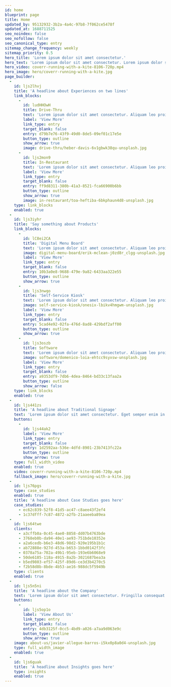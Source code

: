 ```yaml
---
id: home
blueprint: page
title: Home
updated_by: 95132932-3b2a-4a4c-97b8-7f062ce5478f
updated_at: 1688711525
seo_noindex: false
seo_nofollow: false
seo_canonical_type: entry
sitemap_change_frequency: weekly
sitemap_priority: 0.5
hero_title: 'Lorem ipsum dolor sit amet consectetur.'
hero_text: 'Lorem ipsum dolor sit amet consectetur. Lorem ipsum dolor sit amet consectetur.'
hero_video: coverr-running-with-a-kite-8106-720p.mp4
hero_image: hero/coverr-running-with-a-kite.jpg
page_builder:
  -
    id: ljs2lhvj
    title: 'A headline about Experiences on two lines'
    link_blocks:
      -
        id: ludHHOwH
        title: Drive-Thru
        text: 'Lorem ipsum dolor sit amet consectetur. Aliquam leo proin integer vehicula sapien maecenas. Lorem ipsum dolor sit amet consectetur. Aliquam leo'
        label: 'View More'
        link_type: entry
        target_blank: false
        entry: d79b7e76-43f9-49d0-8de5-09ef01c17e5e
        button_type: outline
        show_arrow: true
        image: drive-thru/heber-davis-6v1gbwk38qu-unsplash.jpg
      -
        id: ljs2mon9
        title: In-Restaurant
        text: 'Lorem ipsum dolor sit amet consectetur. Aliquam leo proin integer vehicula sapien maecenas.'
        label: 'View More'
        link_type: entry
        target_blank: false
        entry: ff9d8311-380b-41a3-8521-fca66900b6bb
        button_type: outline
        show_arrow: true
        image: in-restaurant/toa-heftiba-6bkphaun4d8-unsplash.jpg
    type: link_blocks
    enabled: true
  -
    id: ljs3iyhr
    title: 'Say something about Products'
    link_blocks:
      -
        id: lC8ei2CA
        title: 'Digital Menu Board'
        text: 'Lorem ipsum dolor sit amet consectetur. Aliquam leo proin integer vehicula sapien maecenas.vehicula sapien maecenas.vehicula.'
        image: digital-menu-board/erik-mclean-j0zd8r_clgg-unsplash.jpg
        label: 'View More'
        link_type: entry
        target_blank: false
        entry: 10b3a0e8-9688-479e-9a82-6433aa322e55
        button_type: outline
        show_arrow: true
      -
        id: ljs3nwqo
        title: 'Self-Service Kiosk'
        text: 'Lorem ipsum dolor sit amet consectetur. Aliquam leo proin integer vehicula sapien maecenas.'
        image: self-service-kiosk/onesix-lbikv4hmgwm-unsplash.jpg
        label: 'View More'
        link_type: entry
        target_blank: false
        entry: 5cad4e92-02fa-476d-8ad8-429bdf2aff00
        button_type: outline
        show_arrow: true
      -
        id: ljs3oszb
        title: Software
        text: 'Lorem ipsum dolor sit amet consectetur. Aliquam leo proin integer vehicula sapien maecenas.'
        image: software/domenico-loia-ehtcc9syxsw-unsplash.jpg
        label: 'View More'
        link_type: entry
        target_blank: false
        entry: a9353df9-7db6-4dea-8464-bd33c13faa2a
        button_type: outline
        show_arrow: false
    type: link_blocks
    enabled: true
  -
    id: ljs441zs
    title: 'A headline about Traditional Signage'
    text: 'Lorem ipsum dolor sit amet consectetur. Eget semper enim in faucibus aenean ornare montes lorem dui. In ultricies consequat massa ornare. Dictumst volutpat ultrices cras sed. Neque id ullamcorper pulvinar aliquet hac. Suspendisse faucibus tincidunt elementum morbi nisl dictumst aenean. Orci massa in faucibus viverra. Egestas amet maecenas malesuada nibh ultrices.'
    buttons:
      -
        id: ljs44ak2
        label: 'View More'
        link_type: entry
        target_blank: false
        entry: 1d2592aa-536e-4dfd-8901-23b7413fc22a
        button_type: outline
        show_arrow: true
    type: full_width_video
    enabled: true
    video: coverr-running-with-a-kite-8106-720p.mp4
    fallback_image: hero/coverr-running-with-a-kite.jpg
  -
    id: ljs76pgs
    type: case_studies
    enabled: true
    title: 'A headline about Case Studies goes here'
    case_studies:
      - ec62c839-52f8-41d5-ac47-c8aee43f2ef4
      - 1c37dfff-7c87-4872-a2fb-21aaeeba89ea
  -
    id: ljs64twe
    clients:
      - a3cffb0a-0c45-4ae0-8858-dd07b4763bde
      - 3768eb0b-da94-40e1-ae93-751bde10352e
      - a2a6cedb-b6e3-48d6-98d2-920e195b1b1c
      - ab72888e-927d-453a-b653-1bbd0142f3fc
      - 0378a75a-702a-49b1-95eb-193e6b6068e9
      - 50de6185-118a-4915-8a2b-3021687bea3a
      - b5ed9803-ef57-425f-89d6-ce3d3b4270c5
      - f2b58d8b-8bde-4b53-ae16-988dc5f5949b
    type: clients
    enabled: true
  -
    id: ljs5n5ni
    title: 'A headline about the Company'
    text: 'Lorem ipsum dolor sit amet consectetur. Fringilla consequat magna pellentesque scelerisque nunc nunc pellentesque neque. Cras lectus fermentum elit sit diam. Habitant a id quis et urna scelerisque. Mauris faucibus tellus mi et enim aliquet.'
    buttons:
      -
        id: ljs5op1o
        label: 'View About Us'
        link_type: entry
        target_blank: false
        entry: 4db3125f-0cc5-4bd9-a026-a7aa9d063e9c
        button_type: outline
        show_arrow: true
    image: about-us/javier-allegue-barros-i5kx0p8a0d4-unsplash.jpg
    type: full_width_image
    enabled: true
  -
    id: ljs6guak
    title: 'A headline about Insights goes here'
    type: insights
    enabled: true
---
```

